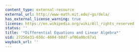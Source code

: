 ```yaml
---
content_type: external-resource
external_url: http://www-math.mit.edu/~gs/dela/
has_external_license_warning: true
license: https://en.wikipedia.org/wiki/All_rights_reserved
status: ''
title: '*Differential Equations and Linear Algebra*'
uid: 27256e31-650c-4604-b0d7-af06a0bc67a1
wayback_url: ''
---
```

